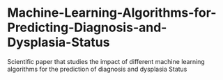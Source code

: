 # Machine-Learning-Algorithms-for-Predicting-Diagnosis-and-Dysplasia-Status
Scientific paper that studies the impact of different machine learning algorithms for the prediction of diagnosis and dysplasia Status
